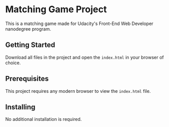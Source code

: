 # Matching Game Project

This is a matching game made for Udacity's Front-End Web Developer nanodegree program. 

## Getting Started

Download all files in the project and open the `index.html` in your browser of choice.

## Prerequisites

This project requires any modern browser to view the `index.html` file.

## Installing

No additional installation is required.


